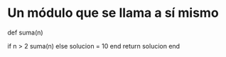 # Un módulo que se llama a sí mismo

def suma(n)

  if n > 2
    suma(n)
  else
    solucion = 10
  end
  return solucion
end